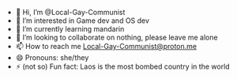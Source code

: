 - 👋 Hi, I’m @Local-Gay-Communist
- 👀 I’m interested in Game dev and OS dev
- 🌱 I’m currently learning mandarin
- 💞️ I’m looking to collaborate on nothing, please leave me alone
- 📫 How to reach me Local-Gay-Communist@proton.me
- 😄 Pronouns: she/they
- ⚡ (not so) Fun fact: Laos is the most bombed country in the world
